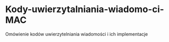 # Kody-uwierzytalniania-wiadomo-ci-MAC
Omówienie kodów uwierzytelniania wiadomości i ich implementacje
